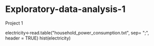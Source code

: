 Exploratory-data-analysis-1
===========================

Project 1


electricity<-read.table("household_power_consumption.txt", sep= ";", header = TRUE)
hist(electricity)
